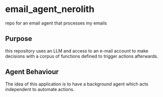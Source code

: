# email_agent_nerolith
repo for an email agent that processes my emails

## Purpose

this repository uses an LLM and access to an e-mail account to make decisions
with a corpus of functions defined to trigger actions afterwards.

## Agent Behaviour

The idea of this application is to have a background agent
which acts independent to automate actions.